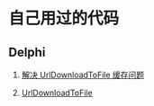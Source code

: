 # 自己用过的代码

## Delphi

1. [解决 UrlDownloadToFile 缓存问题](/Delphi/UrlDownLoadToFile-cache-problem.md)

2. [UrlDownloadToFile](/Delphi/UrlDownloadToFile.pas)
